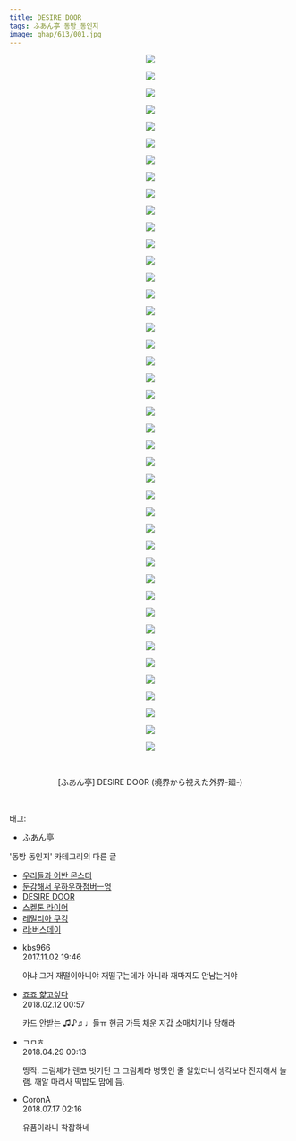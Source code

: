 ```yaml
---
title: DESIRE DOOR
tags: ふあん亭 동방_동인지
image: ghap/613/001.jpg
---
```

<div class="article">
<p style="text-align: center; clear: none; float: none;"><img src="{{ site.nasurl }}/ghap/613/001.jpg"/></p>
<p style="text-align: center; clear: none; float: none;"><img src="{{ site.nasurl }}/ghap/613/002.jpg"/></p>
<p style="text-align: center; clear: none; float: none;"><img src="{{ site.nasurl }}/ghap/613/003.jpg"/></p>
<p style="text-align: center; clear: none; float: none;"><img src="{{ site.nasurl }}/ghap/613/004.jpg"/></p>
<p style="text-align: center; clear: none; float: none;"><img src="{{ site.nasurl }}/ghap/613/005.jpg"/></p>
<p style="text-align: center; clear: none; float: none;"><img src="{{ site.nasurl }}/ghap/613/006.jpg"/></p>
<p style="text-align: center; clear: none; float: none;"><img src="{{ site.nasurl }}/ghap/613/007.jpg"/></p>
<p style="text-align: center; clear: none; float: none;"><img src="{{ site.nasurl }}/ghap/613/008.jpg"/></p>
<p style="text-align: center; clear: none; float: none;"><img src="{{ site.nasurl }}/ghap/613/009.jpg"/></p>
<p style="text-align: center; clear: none; float: none;"><img src="{{ site.nasurl }}/ghap/613/010.jpg"/></p>
<p style="text-align: center; clear: none; float: none;"><img src="{{ site.nasurl }}/ghap/613/011.jpg"/></p>
<p style="text-align: center; clear: none; float: none;"><img src="{{ site.nasurl }}/ghap/613/012.jpg"/></p>
<p style="text-align: center; clear: none; float: none;"><img src="{{ site.nasurl }}/ghap/613/013.jpg"/></p>
<p style="text-align: center; clear: none; float: none;"><img src="{{ site.nasurl }}/ghap/613/014.jpg"/></p>
<p style="text-align: center; clear: none; float: none;"><img src="{{ site.nasurl }}/ghap/613/015.jpg"/></p>
<p style="text-align: center; clear: none; float: none;"><img src="{{ site.nasurl }}/ghap/613/016.jpg"/></p>
<p style="text-align: center; clear: none; float: none;"><img src="{{ site.nasurl }}/ghap/613/017.jpg"/></p>
<p style="text-align: center; clear: none; float: none;"><img src="{{ site.nasurl }}/ghap/613/018.jpg"/></p>
<p style="text-align: center; clear: none; float: none;"><img src="{{ site.nasurl }}/ghap/613/019.jpg"/></p>
<p style="text-align: center; clear: none; float: none;"><img src="{{ site.nasurl }}/ghap/613/020.jpg"/></p>
<p style="text-align: center; clear: none; float: none;"><img src="{{ site.nasurl }}/ghap/613/021.jpg"/></p>
<p style="text-align: center; clear: none; float: none;"><img src="{{ site.nasurl }}/ghap/613/022.jpg"/></p>
<p style="text-align: center; clear: none; float: none;"><img src="{{ site.nasurl }}/ghap/613/023.jpg"/></p>
<p style="text-align: center; clear: none; float: none;"><img src="{{ site.nasurl }}/ghap/613/024.jpg"/></p>
<p style="text-align: center; clear: none; float: none;"><img src="{{ site.nasurl }}/ghap/613/025.jpg"/></p>
<p style="text-align: center; clear: none; float: none;"><img src="{{ site.nasurl }}/ghap/613/026.jpg"/></p>
<p style="text-align: center; clear: none; float: none;"><img src="{{ site.nasurl }}/ghap/613/027.jpg"/></p>
<p style="text-align: center; clear: none; float: none;"><img src="{{ site.nasurl }}/ghap/613/028.jpg"/></p>
<p style="text-align: center; clear: none; float: none;"><img src="{{ site.nasurl }}/ghap/613/029.jpg"/></p>
<p style="text-align: center; clear: none; float: none;"><img src="{{ site.nasurl }}/ghap/613/030.jpg"/></p>
<p style="text-align: center; clear: none; float: none;"><img src="{{ site.nasurl }}/ghap/613/031.jpg"/></p>
<p style="text-align: center; clear: none; float: none;"><img src="{{ site.nasurl }}/ghap/613/032.jpg"/></p>
<p style="text-align: center; clear: none; float: none;"><img src="{{ site.nasurl }}/ghap/613/033.jpg"/></p>
<p style="text-align: center; clear: none; float: none;"><img src="{{ site.nasurl }}/ghap/613/034.jpg"/></p>
<p style="text-align: center; clear: none; float: none;"><img src="{{ site.nasurl }}/ghap/613/035.jpg"/></p>
<p style="text-align: center; clear: none; float: none;"><img src="{{ site.nasurl }}/ghap/613/036.jpg"/></p>
<p style="text-align: center; clear: none; float: none;"><img src="{{ site.nasurl }}/ghap/613/037.jpg"/></p>
<p style="text-align: center; clear: none; float: none;"><img src="{{ site.nasurl }}/ghap/613/038.jpg"/></p>
<p style="text-align: center; clear: none; float: none;"><img src="{{ site.nasurl }}/ghap/613/039.jpg"/></p>
<p style="text-align: center; clear: none; float: none;"><img src="{{ site.nasurl }}/ghap/613/040.jpg"/></p>
<p style="text-align: center; clear: none; float: none;"><img src="{{ site.nasurl }}/ghap/613/041.jpg"/></p>
<p style="text-align: center; clear: none; float: none;"><img src="{{ site.nasurl }}/ghap/613/042.jpg"/></p>
<p style="text-align: center; clear: none; float: none;"><br/></p>
<p style="text-align: center; clear: none; float: none;">[ふあん亭] DESIRE DOOR (境界から視えた外界-廻-)</p>
<p><br/></p>
</div><div class="tagTrail">
<p>태그: </p>
<ul>
<li>ふあん亭</li>
</ul>
</div><div class="another">
<p>'동방 동인지' 카테고리의 다른 글</p>
<ul>
<li><a href="/2016-07-01-ghap_615">우리들과 어반 몬스터</a></li>
<li><a href="/2016-07-01-ghap_614">둔감해서 우하우하첨버ㅡ엉</a></li>
<li><a href="/2016-07-01-ghap_613">DESIRE DOOR</a></li>
<li><a href="/2016-07-01-ghap_612">스켈톤 라이어</a></li>
<li><a href="/2016-06-30-ghap_611">레밀리아 쿠킹</a></li>
<li><a href="/2016-06-29-ghap_610">리:버스데이</a></li>
</ul>
</div><div class="cb_module cb_fluid">
<div class="cb_wrt cb_profile">
<div class="comment">
<ul>
<li class="cb_thumb_off" id="comment15121166">
<div class="cb_comment_area">
<div class="cb_info_area">
<div class="cb_section">
<span class="cb_nick_name">kbs966</span>
</div>
<div class="cb_section">
<span class="cb_date">2017.11.02 19:46 </span>
</div>
</div>
<div class="cb_dsc_comment">
<p class="cb_dsc">
											아냐 그거 재떨이아니야 재떨구는데가 아니라 재마저도 안남는거야
										</p>
</div>
</div></li>
<li class="cb_thumb_off" id="comment15197722">
<div class="cb_comment_area">
<div class="cb_info_area">
<div class="cb_section">
<span class="cb_nick_name"> <a href="http://aaa" onclick="return openLinkInNewWindow(this)">죠죠 햝고싶다</a></span>
</div>
<div class="cb_section">
<span class="cb_date">2018.02.12 00:57 </span>
</div>
</div>
<div class="cb_dsc_comment">
<p class="cb_dsc">
											카드 안받는 ♫♪♬♩들ㅠ 현금 가득 채운 지갑 소매치기나 당해라 
										</p>
</div>
</div></li>
<li class="cb_thumb_off" id="comment15246783">
<div class="cb_comment_area">
<div class="cb_info_area">
<div class="cb_section">
<span class="cb_nick_name">ㄱㅁㅎ</span>
</div>
<div class="cb_section">
<span class="cb_date">2018.04.29 00:13 </span>
</div>
</div>
<div class="cb_dsc_comment">
<p class="cb_dsc">
											띵작. 그림체가 렌코 벗기던 그 그림체라 병맛인 줄 알았더니 생각보다 진지해서 놀램. 깨알 마리사 떡밥도 맘에 듬.
										</p>
</div>
</div></li>
<li class="cb_thumb_off" id="comment15288270">
<div class="cb_comment_area">
<div class="cb_info_area">
<div class="cb_section">
<span class="cb_nick_name">CoronA</span>
</div>
<div class="cb_section">
<span class="cb_date">2018.07.17 02:16 </span>
</div>
</div>
<div class="cb_dsc_comment">
<p class="cb_dsc">
											유품이라니 착잡하네
										</p>
</div>
</div></li>
</ul>
</div>
</div><!-- commentList close -->
</div>